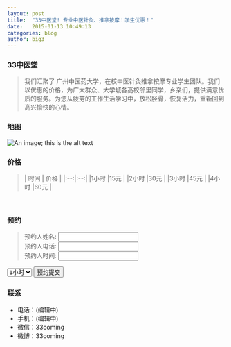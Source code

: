 ```yaml
---
layout: post
title:  "33中医堂! 专业中医针灸、推拿按摩！学生优惠！"
date:   2015-01-13 10:49:13
categories: blog
author: big3
---
```


### 33中医堂

> 我们汇聚了 广州中医药大学，在校中医针灸推拿按摩专业学生团队。我们以优惠的价格，为广大群众、大学城各高校邻里同学，乡亲们，提供满意优质的服务。为您从疲劳的工作生活学习中，放松胫骨，恢复活力，重新回到高兴愉快的心情。

### 地图

![An image; this is the alt text](http://api.map.baidu.com/staticimage?center=113.41511,23.065076&markers=广州中医药大学大学城校区&width=740&height=300&zoom=18&markerStyles=s,A,0xff0000)

### 价格

> | 时间 | 价格 |
|:--:|:--:|
|1小时  |15元  |
|2小时  |30元  |
|3小时  |45元  |
|4小时  |60元  |

 <br />

### 预约

> 预约人姓名: <input type="text" id="fname"><br>
预约人电话: <input type="text" id="fphone"><br>
预约人时间: <input type="text" id="ftime"><br>
<select id="hrs">
  <option value="1小时">1小时</option>
  <option value="2小时">2小时</option>
  <option value="3小时">3小时</option>
  <option value="4小时">4小时</option>
</select>

<input type="button" onclick="do_submit()" value="预约提交" />
<script type="text/javascript">
function do_submit(){
	var fname = document.getElementById("fname");
	var fphone = document.getElementById("fphone");
	var ftime = document.getElementById("ftime");
	var fhrs = document.getElementById("hrs");
	alert("预约人:"+fname.value+" - 电话:"+fphone.value+" - 时间:"+ftime.value+" - 购买:"+fhrs.value);
}
</script>

<br />

### 联系

>
- 电话：(编辑中)
- 手机：(编辑中)
- 微信：33coming
- 微博：33coming


